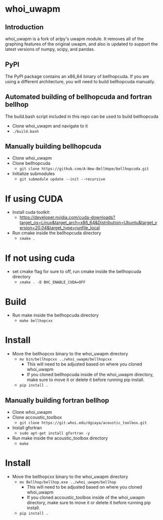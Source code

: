 # <b>whoi_uwapm</b>

## <b> Introduction </b>
whoi_uwapm is a fork of arlpy's uwapm module. It removes all of the graphing features of the original uwapm, and also is updated to support the latest versions of numpy, scipy, and pandas.

## PyPI
The PyPI package contains an x86_64 binary of bellhopcuda. If you are using a different architecture, you will need to build bellhopcuda manually.

## Automated building of bellhopcuda and fortran bellhop
The build.bash script included in this repo can be used to build bellhopcuda
- Clone whoi_uwapm and navigate to it
- `./build.bash`

## Manually building bellhopcuda
- Clone whoi_uwapm
- Clone bellhopcuda
    - `git clone https://github.com/A-New-BellHope/bellhopcuda.git`
- Initialize submodules
    - `git submodule update --init --recursive`
# If using CUDA
- Install cuda toolkit:
	- https://developer.nvidia.com/cuda-downloads?target_os=Linux&target_arch=x86_64&Distribution=Ubuntu&target_version=20.04&target_type=runfile_local
- Run cmake inside the bellhopcuda directory
	- `cmake .`
# If not using cuda
- set cmake flag for sure to off, run cmake inside the bellhopcuda directory
	- `cmake . -D BHC_ENABLE_CUDA=OFF`
# Build
- Run make inside the bellhopcuda directory
	- `make bellhopcxx`

# Install
- Move the bellhopcxx binary to the whoi_uwapm directory
    - `mv bin/bellhopcxx ../whoi_uwapm/bellhopcxx`
        - This will need to be adjusted based on where you cloned whoi_uwapm
        - If you cloned bellhopcuda inside of the whoi_uwapm directory, make sure to move it or delete it before running pip install.
    - `pip install .`

## Manually building fortran bellhop
- Clone whoi_uwapm
- Clone accoustic_toolbox
    - `git clone https://git.whoi.edu/dgiaya/acoustic_toolbox.git`
- Install gfortran
    - `sudo apt-get install gfortran -y`
- Run make inside the acoustic_toolbox directory
	- `make`

# Install
- Move the bellhopcxx binary to the whoi_uwapm directory
    - `mv Bellhop/bellhop.exe ../whoi_uwapm/bellhop`
        - This will need to be adjusted based on where you cloned whoi_uwapm
        - If you cloned accoustic_toolbox inside of the whoi_uwapm directory, make sure to move it or delete it before running pip install.
    - `pip install .`